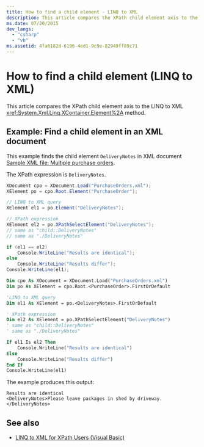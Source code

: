 ```yaml
---
title: How to find a child element - LINQ to XML
description: This article compares the XPath child element axis to the LINQ to XML <xref:System.Xml.Linq.XContainer.Element%2A> method.
ms.date: 07/20/2015
dev_langs:
  - "csharp"
  - "vb"
ms.assetid: 4fa6182d-6196-4ed1-9c9e-82949ff89c71
---
```


# How to find a child element (LINQ to XML)

This article compares the XPath child element axis to the LINQ to XML <xref:System.Xml.Linq.XContainer.Element%2A> method.

## Example: Find a child element in an XML document

This example finds the child element `DeliveryNotes` in XML document [Sample XML file: Multiple purchase orders](sample-xml-file-multiple-purchase-orders.md).

The XPath expression is `DeliveryNotes`.

```csharp
XDocument cpo = XDocument.Load("PurchaseOrders.xml");
XElement po = cpo.Root.Element("PurchaseOrder");

// LINQ to XML query
XElement el1 = po.Element("DeliveryNotes");

// XPath expression
XElement el2 = po.XPathSelectElement("DeliveryNotes");
// same as "child::DeliveryNotes"
// same as "./DeliveryNotes"

if (el1 == el2)
    Console.WriteLine("Results are identical");
else
    Console.WriteLine("Results differ");
Console.WriteLine(el1);
```

```vb
Dim cpo As XDocument = XDocument.Load("PurchaseOrders.xml")
Dim po As XElement = cpo.Root.<PurchaseOrder>.FirstOrDefault

'LINQ to XML query
Dim el1 As XElement = po.<DeliveryNotes>.FirstOrDefault

' XPath expression
Dim el2 As XElement = po.XPathSelectElement("DeliveryNotes")
' same as "child::DeliveryNotes"
' same as "./DeliveryNotes"

If el1 Is el2 Then
    Console.WriteLine("Results are identical")
Else
    Console.WriteLine("Results differ")
End If
Console.WriteLine(el1)
```

The example produces this output:

```output
Results are identical
<DeliveryNotes>Please leave packages in shed by driveway.</DeliveryNotes>
```

## See also

- [LINQ to XML for XPath Users (Visual Basic)](../../visual-basic/programming-guide/concepts/linq/linq-to-xml-for-xpath-users.md)
